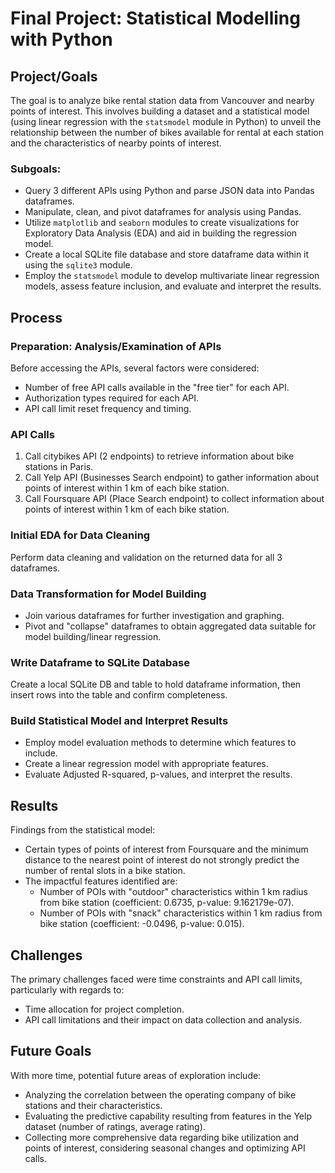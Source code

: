 # Final Project: Statistical Modelling with Python

## Project/Goals

The goal is to analyze bike rental station data from Vancouver and nearby points of interest. This involves building a dataset and a statistical model (using linear regression with the `statsmodel` module in Python) to unveil the relationship between the number of bikes available for rental at each station and the characteristics of nearby points of interest.

### Subgoals:

- Query 3 different APIs using Python and parse JSON data into Pandas dataframes.
- Manipulate, clean, and pivot dataframes for analysis using Pandas.
- Utilize `matplotlib` and `seaborn` modules to create visualizations for Exploratory Data Analysis (EDA) and aid in building the regression model.
- Create a local SQLite file database and store dataframe data within it using the `sqlite3` module.
- Employ the `statsmodel` module to develop multivariate linear regression models, assess feature inclusion, and evaluate and interpret the results.

## Process

### Preparation: Analysis/Examination of APIs

Before accessing the APIs, several factors were considered:
- Number of free API calls available in the "free tier" for each API.
- Authorization types required for each API.
- API call limit reset frequency and timing.

### API Calls

1. Call citybikes API (2 endpoints) to retrieve information about bike stations in Paris.
2. Call Yelp API (Businesses Search endpoint) to gather information about points of interest within 1 km of each bike station.
3. Call Foursquare API (Place Search endpoint) to collect information about points of interest within 1 km of each bike station.

### Initial EDA for Data Cleaning

Perform data cleaning and validation on the returned data for all 3 dataframes.

### Data Transformation for Model Building

- Join various dataframes for further investigation and graphing.
- Pivot and "collapse" dataframes to obtain aggregated data suitable for model building/linear regression.

### Write Dataframe to SQLite Database

Create a local SQLite DB and table to hold dataframe information, then insert rows into the table and confirm completeness.

### Build Statistical Model and Interpret Results

- Employ model evaluation methods to determine which features to include.
- Create a linear regression model with appropriate features.
- Evaluate Adjusted R-squared, p-values, and interpret the results.

## Results

Findings from the statistical model:
- Certain types of points of interest from Foursquare and the minimum distance to the nearest point of interest do not strongly predict the number of rental slots in a bike station.
- The impactful features identified are:
  - Number of POIs with "outdoor" characteristics within 1 km radius from bike station (coefficient: 0.6735, p-value: 9.162179e-07).
  - Number of POIs with "snack" characteristics within 1 km radius from bike station (coefficient: -0.0496, p-value: 0.015).

## Challenges

The primary challenges faced were time constraints and API call limits, particularly with regards to:

- Time allocation for project completion.
- API call limitations and their impact on data collection and analysis.

## Future Goals

With more time, potential future areas of exploration include:

- Analyzing the correlation between the operating company of bike stations and their characteristics.
- Evaluating the predictive capability resulting from features in the Yelp dataset (number of ratings, average rating).
- Collecting more comprehensive data regarding bike utilization and points of interest, considering seasonal changes and optimizing API calls.
